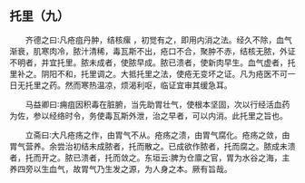## 托里（九）


&emsp;&emsp;齐德之曰∶凡疮疽丹肿，结核瘰 ，初觉有之，即用内消之法。经久不除，血气渐衰，肌寒肉冷，脓汁清稀，毒瓦斯不出，疮口不合，聚肿不赤，结核无脓，外证不明者，并宜托里。脓未成者，使脓早成。脓已溃者，使新肉早生。血气虚者，托里补之。阴阳不和，托里调之。大抵托里之法，使疮无变坏之证。凡为疮医不可一日无托里之药。然而寒热温凉，烦渴利呕，临证宜审其缓急耳。

&emsp;&emsp;马益卿曰∶痈疽因积毒在脏腑，当先助胃壮气，使根本坚固，次以行经活血药为佐，参以经络时令，务使毒瓦斯外泄，治之早者，可以内消。此托里之旨也。

&emsp;&emsp;立斋曰∶大凡疮疡之作，由胃气不从。疮疡之溃，由胃气腐化。疮疡之敛，由胃气营养。余尝治初结未成脓者，托而散之。已成欲作脓者，托而腐之。脓成未溃者，托而开之。脓已溃者，托而敛之。东垣云∶脾为仓廪之官，胃为水谷之海，主养四旁以生血气，故胃气乃生发之源，为人身之本。厥有旨哉。

